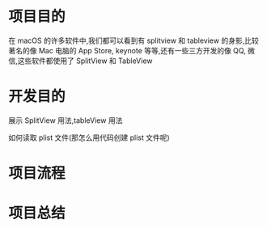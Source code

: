 # 项目目的

在 macOS 的许多软件中,我们都可以看到有 splitview 和 tableview 的身影,比较著名的像 Mac 电脑的 App Store, keynote 等等,还有一些三方开发的像 QQ, 微信,这些软件都使用了 SplitView 和 TableView

# 开发目的

展示 SplitView 用法,tableView 用法

如何读取 plist 文件(那怎么用代码创建 plist 文件呢)

# 项目流程

# 项目总结


